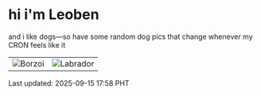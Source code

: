 # hi i'm Leoben

and i like dogs—so have some random dog pics that change whenever my CRON feels like it

|  |  |
|--------|----------|
| ![Borzoi](https://random-dog-vercel.vercel.app/api/random-borzoi?v=1757930289) | ![Labrador](https://random-dog-vercel.vercel.app/api/random-labrador?v=1757930289) |

Last updated: 2025-09-15 17:58 PHT

